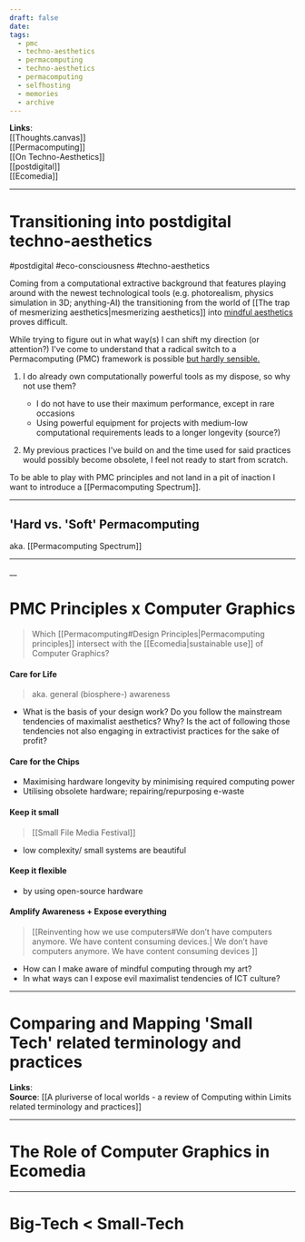 ```yaml
---
draft: false
date: 
tags:
  - pmc
  - techno-aesthetics
  - permacomputing
  - techno-aesthetics
  - permacomputing
  - selfhosting
  - memories
  - archive
---
```


**Links**:<br>
[[Thoughts.canvas]]<br>
[[Permacomputing]] <br>
[[On Techno-Aesthetics]] <br>
[[postdigital]] <br>
[[Ecomedia]]


___
# Transitioning into postdigital techno-aesthetics

#postdigital #eco-consciousness #techno-aesthetics 

Coming from a computational extractive background that features playing around with the newest technological tools (e.g. photorealism, physics simulation in 3D; anything-AI) the transitioning from the world of [[The trap of mesmerizing aesthetics|mesmerizing aesthetics]] into <u>mindful aesthetics</u> proves difficult. 

While trying to figure out in what way(s) I can shift my direction (or attention?) I've come to understand that a radical switch to a Permacomputing (PMC) framework is possible <u>but hardly sensible.</u>

1. I do already own computationally powerful tools as my dispose, so why not use them?
	- I do not have to use their maximum performance, except in rare occasions
	- Using powerful equipment for projects with medium-low computational requirements leads to a longer longevity (source?)

2. My previous practices I've build on and the time used for said practices would possibly become obsolete, I feel not ready to start from scratch.

To be able to play with PMC principles and not land in a pit of inaction I want to introduce a [[Permacomputing Spectrum]].

___
## 'Hard vs. 'Soft' Permacomputing

aka. [[Permacomputing Spectrum]]

___
__
# PMC Principles x Computer Graphics

>Which [[Permacomputing#Design Principles|Permacomputing principles]] intersect with the [[Ecomedia|sustainable use]] of Computer Graphics?

#### Care for Life

>aka. general (biosphere-) awareness

- What is the basis of your design work? Do you follow the mainstream tendencies of maximalist aesthetics? Why? Is the act of following those tendencies not also engaging in extractivist practices for the sake of profit?  

#### Care for the Chips

- Maximising hardware longevity by minimising required computing power
- Utilising obsolete hardware; repairing/repurposing e-waste

#### Keep it small

> [[Small File Media Festival]]

- low complexity/ small systems are beautiful

#### Keep it flexible

- by using open-source hardware

#### Amplify Awareness + Expose everything

> [[Reinventing how we use computers#We don’t have computers anymore. We have content consuming devices.| We don’t have computers anymore. We have content consuming devices ]]

- How can I make aware of mindful computing through my art?
- In what ways can I expose evil maximalist tendencies of ICT culture?

___

# Comparing and Mapping 'Small Tech' related terminology and practices

**Links**:<br>
**Source**: [[A pluriverse of local worlds - a review of Computing within Limits related terminology and practices]]<br>
___
# The Role of Computer Graphics in Ecomedia




___

# Big-Tech < Small-Tech